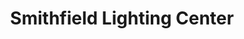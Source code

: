 ---
title: "Smithfield Lighting Center"
url: /smithfield/smithfield-lighting-center/
shop: lamps
---